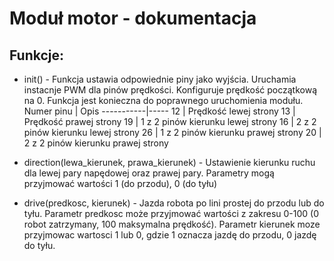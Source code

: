 # Moduł motor - dokumentacja

## Funkcje:
- init() - Funkcja ustawia odpowiednie piny jako wyjścia. Uruchamia instacnje PWM dla pinów prędkości. Konfiguruje prędkość początkową na 0. Funkcja jest konieczna do poprawnego uruchomienia modułu. 
Numer pinu | Opis
-----------|-----
12 | Prędkość lewej strony
13 | Prędkość prawej strony
19 | 1 z 2 pinów kierunku lewej strony
16 | 2 z 2 pinów kierunku lewej strony
26 | 1 z 2 pinów kierunku prawej strony
20 | 2 z 2 pinów kierunku prawej strony

- direction(lewa_kierunek, prawa_kierunek) - Ustawienie kierunku ruchu dla lewej pary napędowej oraz prawej pary. Parametry mogą przyjmować wartości 1 (do przodu), 0 (do tyłu)

- drive(predkosc, kierunek) - Jazda robota po lini prostej do przodu lub do tyłu. Parametr predkosc może przyjmować wartości z zakresu 0-100 (0 robot zatrzymany, 100 maksymalna prędkość). Parametr kierunek moze przyjmowac wartosci 1 lub 0, gdzie 1 oznacza jazdę do przodu, 0 jazdę do tyłu.

